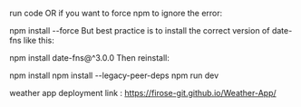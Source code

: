 run code
OR if you want to force npm to ignore the error:

npm install --force
But best practice is to install the correct version of date-fns like this:

npm install date-fns@^3.0.0
Then reinstall:

npm install
npm install --legacy-peer-deps
npm run dev

weather app deployment link : https://firose-git.github.io/Weather-App/
